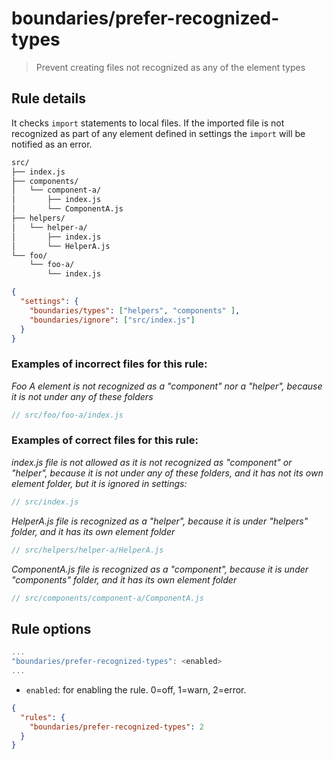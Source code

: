 # boundaries/prefer-recognized-types

> Prevent creating files not recognized as any of the element types

## Rule details

It checks `import` statements to local files. If the imported file is not recognized as part of any element defined in settings the `import` will be notified as an error.

```txt
src/
├── index.js
├── components/
│   └── component-a/
│       ├── index.js
│       └── ComponentA.js
├── helpers/
│   └── helper-a/
│       ├── index.js
│       └── HelperA.js
└── foo/
    └── foo-a/
        └── index.js
```

```json
{
  "settings": {
    "boundaries/types": ["helpers", "components" ],
    "boundaries/ignore": ["src/index.js"]
  }
}
```


### Examples of **incorrect** files for this rule:

_Foo A element is not recognized as a "component" nor a "helper", because it is not under any of these folders_

```js
// src/foo/foo-a/index.js
```

### Examples of **correct** files for this rule:

_index.js file is not allowed as it is not recognized as "component" or "helper", because it is not under any of these folders, and it has not its own element folder, but it is ignored in settings:_

```js
// src/index.js
```

_HelperA.js file is recognized as a "helper", because it is under "helpers" folder, and it has its own element folder_

```js
// src/helpers/helper-a/HelperA.js
```

_ComponentA.js file is recognized as a "component", because it is under "components" folder, and it has its own element folder_

```js
// src/components/component-a/ComponentA.js
```

## Rule options

```js
...
"boundaries/prefer-recognized-types": <enabled>
...
```

* `enabled`: for enabling the rule. 0=off, 1=warn, 2=error.

```json
{
  "rules": {
    "boundaries/prefer-recognized-types": 2
  }
}
```
